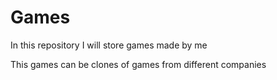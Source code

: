# Games
In this repository I will store games made by me

This games can be clones of games from different companies
